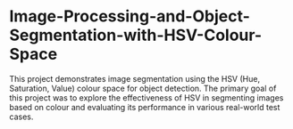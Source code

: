 # Image-Processing-and-Object-Segmentation-with-HSV-Colour-Space
This project demonstrates image segmentation using the HSV (Hue, Saturation, Value) colour space for object detection. The primary goal of this project was to explore the effectiveness of HSV in segmenting images based on colour and evaluating its performance in various real-world test cases.
